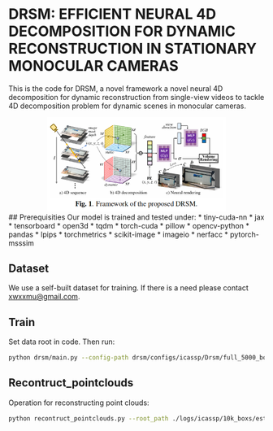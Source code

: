 # DRSM: EFFICIENT NEURAL 4D DECOMPOSITION FOR DYNAMIC RECONSTRUCTION IN STATIONARY MONOCULAR CAMERAS
This is the code for DRSM, a novel framework a novel neural 4D decomposition for dynamic reconstruction from single-view videos to tackle 4D decomposition problem for dynamic scenes in monocular cameras.
<div align=center>
<img src="Framework-DRSM.png" width=70% >
</div>
## Prerequisities
Our model is trained and tested under:
* tiny-cuda-nn
* jax
* tensorboard
* open3d
* tqdm
* torch-cuda
* pillow
* opencv-python
* pandas
* lpips
* torchmetrics
* scikit-image
* imageio
* nerfacc
* pytorch-msssim

## Dataset
We use a self-built dataset for training. If there is a need please contact xwxxmu@gmail.com.

## Train
Set data root in code. Then run:
```bash
python drsm/main.py --config-path drsm/configs/icassp/Drsm/full_5000_boxs.py
```

## Recontruct_pointclouds
Operation for reconstructing point clouds:
```bash
python recontruct_pointclouds.py --root_path ./logs/icassp/10k_boxs/estm --out_postfix lp_recon --depth_smoother
```
